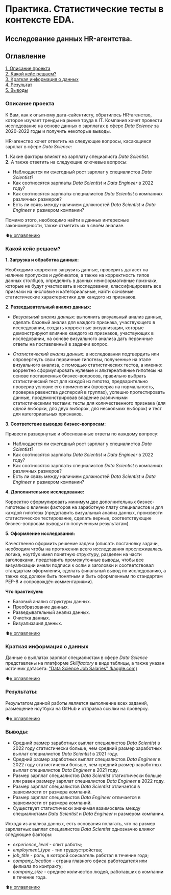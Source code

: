 # Практика. Статистические тесты в контексте EDA.
## Исследование данных HR-агентства.

## Оглавление
[1. Описание проекта](https://github.com/Ekaterina-1989/SF_Data_Science/blob/main/SkillFactory/EDA/EDA-4.%20Статистические%20тесты/Практика.%20Статистические%20тесты%20в%20контексте%20EDA/README.md#Описание-проекта)   
[2. Какой кейс решаем?](https://github.com/Ekaterina-1989/SF_Data_Science/blob/main/SkillFactory/EDA/EDA-4.%20Статистические%20тесты/Практика.%20Статистические%20тесты%20в%20контексте%20EDA/README.md#Какой-кейс-решаем)   
[3. Краткая информация о данных](https://github.com/Ekaterina-1989/SF_Data_Science/blob/main/SkillFactory/EDA/EDA-4.%20Статистические%20тесты/Практика.%20Статистические%20тесты%20в%20контексте%20EDA/README.md#Краткая-информация-о-данных)   
[4. Результат](https://github.com/Ekaterina-1989/SF_Data_Science/blob/main/SkillFactory/EDA/EDA-4.%20Статистические%20тесты/Практика.%20Статистические%20тесты%20в%20контексте%20EDA/README.md#Результат)   
[5. Выводы](https://github.com/Ekaterina-1989/SF_Data_Science/blob/main/SkillFactory/EDA/EDA-4.%20Статистические%20тесты/Практика.%20Статистические%20тесты%20в%20контексте%20EDA/README.md#Выводы)   

### Описание проекта
К Вам, как к опытному дата-сайентисту, обратилось HR-агенство, которое изучает тренды на рынке труда в IT. Компания хочет провести исследование на основе данных о зарплатах в сфере *Data Science* за 2020-2022 годы и получить некоторые выводы.

HR-агенство хочет ответить на следующие вопросы, касающиеся зарплат в сфере *Data Science*:

**1.** Какие факторы влияют на зарплату специалиста *Data Scientist*.   
**2.** А также ответить на следующие ключевые вопросы:   
* Наблюдается ли ежегодный рост зарплат у специалистов *Data Scientist*?
* Как соотносятся зарплаты *Data Scientist* и *Data Engineer* в 2022 году?
* Как соотносятся зарплаты специалистов *Data Scientist* в компаниях различных размеров?
* Есть ли связь между наличием должностей *Data Scientist* и *Data Engineer* и размером компании?

Помимо этого, необходимо найти в данных интересные закономерности, также отметить их в своём анализе.

:arrow_up:[к оглавлению](https://github.com/Ekaterina-1989/SF_Data_Science/blob/main/SkillFactory/EDA/EDA-4.%20Статистические%20тесты/Практика.%20Статистические%20тесты%20в%20контексте%20EDA/README.md#Оглавление)  


### Какой кейс решаем?   
**1. Загрузка и обработка данных:**   

Необходимо корректно загрузить данные, проверить датасет на наличие пропусков и дубликатов, а также на корректность типов данных столбцов, определить в данных неинформативные признаки, которые не будут участвовать в исследовании, классифицировать все признаки на числовые и категориальные, найти основные статистические характеристики для каждого из признаков.

**2. Разведывательный анализ данных:**   

* *Визуальный анализ данных:* выполнить визуальный анализ данных, сделать базовый анализ для каждого признака, участвующего в исследовании, создать корректные визуализации, которые демонстрируют влияние каждого из признаков, участвующих в исследовании, на основе визуального анализа дать первичные ответы на поставленный в задании вопрос.

* *Статистический анализ данных:* в исследовании подтвердить или опровергнуть свои первичные гипотезы, полученные на этапе визуального анализа, с помощью статистических тестов, а именно: корректно сформулировать нулевые и альтернативные гипотезы на основе поставленных бизнес-вопросов, правильно выбрать статистический тест для каждой из гипотез, предварительно проверив условие его применения (проверка на нормальность, проверка равенства дисперсий в группах), успешно протестировать данные, продемонстрировав владение различными статистическими тестами: тесты для количественного признака (для одной выборки, для двух выборок, для нескольких выборок) и тест для категориальных признаков.

**3. Соответствие выводов бизнес-вопросам:**   

Привести развернутые и обоснованные ответы по каждому вопросу:

* Наблюдается ли ежегодный рост зарплат у специалистов *Data Scientist*?
* Как соотносятся зарплаты *Data Scientist* и *Data Engineer* в 2022 году?
* Как соотносятся зарплаты специалистов *Data Scientist* в компаниях различных размеров?
* Есть ли связь между наличием должностей *Data Scientist* и *Data Engineer* и размером компании?

**4. Дополнительное исследование:**   

Корректно сформулировать минимум две дополнительных бизнес-гипотезы о влиянии факторов на заработную плату специалистов и для каждой гипотезы (представить визуальный анализ данных, произвести статистическое тестирование, сделать верные, соответствующие бизнес-вопросам выводы по полученным результатам).

**5. Оформление исследования:**   

Качественно оформить решение задачи (описать постановку задачи, необходим чтобы на протяжении всего исследования прослеживалась логика, ноутбук имел понятную структуру, разделен на части заголовками, представить промежуточные выводы, чтобы все визуализации имели подписи к осям и заголовки и соответствовал стандартам оформления, сделать финальный вывод по исследованию, а также код должен быть понятным и быть оформленным по стандартам PEP-8 и сопровождён комментариями).

**Что практикуем:**   

* Базовый анализ структуры данных.
* Преобразование данных.
* Разведывательный анализ данных.
* Очистка данных.
* Визуализация данных.

:arrow_up:[к оглавлению](https://github.com/Ekaterina-1989/SF_Data_Science/blob/main/SkillFactory/EDA/EDA-4.%20Статистические%20тесты/Практика.%20Статистические%20тесты%20в%20контексте%20EDA/README.md#Оглавление)  


### Краткая информация о данных   
Данные о выплатах зарплат специалистам в сфере *Data Science* представлены на платформе *Skillfactory* в виде таблицы, а также указан источник датасета: ["Data Science Job Salaries" (kaggle.com)](https://www.kaggle.com/datasets/ruchi798/data-science-job-salaries)

:arrow_up:[к оглавлению](https://github.com/Ekaterina-1989/SF_Data_Science/blob/main/SkillFactory/EDA/EDA-4.%20Статистические%20тесты/Практика.%20Статистические%20тесты%20в%20контексте%20EDA/README.md#Оглавление)  


### Результаты:
Результатом данной работы является выполнение всех заданий, размещение ноутбука на GitHub и отправка ссылки на проверку.   

:arrow_up:[к оглавлению](https://github.com/Ekaterina-1989/SF_Data_Science/blob/main/SkillFactory/EDA/EDA-4.%20Статистические%20тесты/Практика.%20Статистические%20тесты%20в%20контексте%20EDA/README.md#Оглавление)  


### Выводы:
* Средний размер заработных выплат специалистов *Data Scientist* в 2022 году статистически больше, чем средний размер заработных выплат специалистов *Data Scientist* в 2021 году.
* Средний размер заработных выплат специалистов *Data Engineer* в 2022 году статистически больше, чем средний размер заработных выплат специалистов *Data Engineer* в 2021 году.
* Размер зарплат специалистов *Data Scientist* статистически больше или равен размеру зарплат специалистов *Data Engineer* в 2022 году.
* Размер зарплат специалистов *Data Scientist* отличается в зависимости от размера компаний.
* Размер зарплат специалистов *Data Engineer* отличается в зависимости от размера компаний.
* Существует статистически значимая взаимосвязь между специалистами *Data Scientist* и *Data Engineer* и размером компании.

Исходя из анализа данных, есть основания полагать, что на размер зарплатных выплат специалистов *Data Scientist* однозначно влияют следующие факторы:

* *experience_level -* опыт работы;
* *employment_type -* тип трудоустройства;
* *job_title -* роль, в которой соискатель работал в течение года;
* *company_location -* страна главного офиса работодателя или филиала по контракту;
* *company_size -* среднее количество людей, работавших в компании в течение года.

:arrow_up:[к оглавлению](https://github.com/Ekaterina-1989/SF_Data_Science/blob/main/SkillFactory/EDA/EDA-4.%20Статистические%20тесты/Практика.%20Статистические%20тесты%20в%20контексте%20EDA/README.md#Оглавление)  